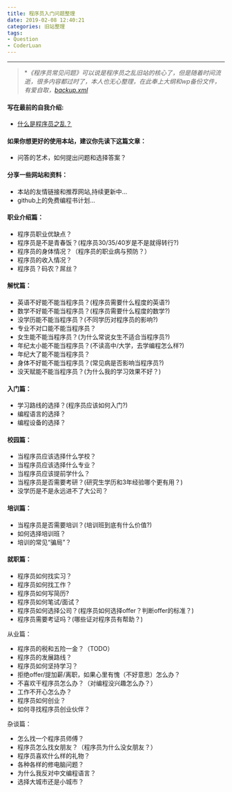 ```yaml
---
title: 程序员入门问题整理
date: 2019-02-08 12:40:21
categories: 旧站整理
tags:
- Question
- CoderLuan
---
```

___

> **《程序员常见问题》可以说是程序员之乱旧站的核心了，但是随着时间流逝，很多内容都过时了，本人也无心整理，在此奉上大纲和wp备份文件，有爱自取，[backup.xml](https://github.com/LuanZhanKuangGe/luanzhankuangge.github.md/blob/master/data/backup.xml)*

#### 写在最前的自我介绍:

* [什么是程序员之乱？](2019/02/08/About-CoderLuan/)

#### 如果你想更好的使用本站，建议你先读下这篇文章：

* 问答的艺术，如何提出问题和选择答案？

#### 分享一些网站和资料：

* 本站的友情链接和推荐网站,持续更新中…
* github上的免费编程书计划…

#### 职业介绍篇：

* 程序员职业优缺点？
* 程序员是不是青春饭？(程序员30/35/40岁是不是就得转行?)
* 程序员的身体情况？（程序员的职业病与预防？）
* 程序员的收入情况？
* 程序员？码农？屌丝？

#### 解忧篇：

* 英语不好能不能当程序员？(程序员需要什么程度的英语?)
* 数学不好能不能当程序员？(程序员需要什么程度的数学?)
* 没学历能不能当程序员？(不同学历对程序员的影响?)
* 专业不对口能不能当程序员？
* 女生能不能当程序员？(为什么常说女生不适合当程序员?)
* 年纪太小能不能当程序员？(不读高中/大学，去学编程怎么样?)
* 年纪大了能不能当程序员？
* 身体不好能不能当程序员？(常见病是否影响当程序员?)
* 没天赋能不能当程序员？(为什么我的学习效果不好？)

#### 入门篇：

* 学习路线的选择？(程序员应该如何入门?)
* 编程语言的选择？
* 编程设备的选择？

#### 校园篇：

* 当程序员应该选择什么学校？
* 当程序员应该选择什么专业？
* 当程序员应该提前学什么？
* 当程序员是否需要考研？(研究生学历和3年经验哪个更有用？)
* 没学历是不是永远进不了大公司？

#### 培训篇：

* 当程序员是否需要培训？(培训班到底有什么价值?)
* 如何选择培训班？
* 培训的常见“骗局”？

#### 就职篇：

* 程序员如何找实习？
* 程序员如何找工作？
* 程序员如何写简历?
* 程序员如何笔试/面试？
* 程序员如何选择公司？(程序员如何选择offer？判断offer的标准？)
* 程序员需要考证吗？(哪些证对程序员有帮助？)

从业篇：

* 程序员的税和五险一金？（TODO）
* 程序员的发展路线？
* 程序员如何坚持学习？
* 拒绝offer/提加薪/离职，如果心里有愧（不好意思）怎么办？
* 不喜欢干程序员怎么办？（对编程没兴趣怎么办？）
* 工作不开心怎么办？
* 程序员如何创业？
* 如何寻找程序员创业伙伴？

杂谈篇：

* 怎么找一个程序员师傅？
* 程序员怎么找女朋友？（程序员为什么没女朋友？）
* 程序员喜欢什么样的礼物？
* 各种各样的修电脑问题？
* 为什么我反对中文编程语言？
* 选择大城市还是小城市？